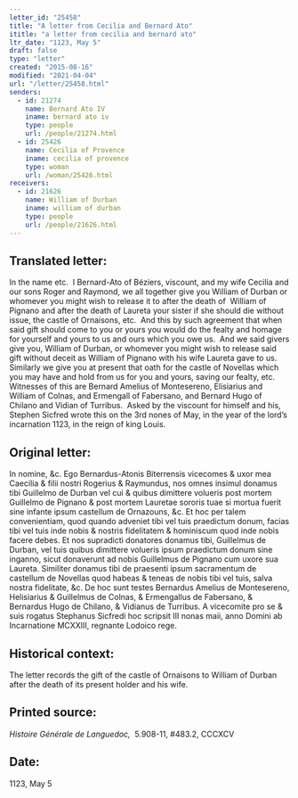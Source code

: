 ```yaml
---
letter_id: "25458"
title: "A letter from Cecilia and Bernard Ato"
ititle: "a letter from cecilia and bernard ato"
ltr_date: "1123, May 5"
draft: false
type: "letter"
created: "2015-08-16"
modified: "2021-04-04"
url: "/letter/25458.html"
senders:
  - id: 21274
    name: Bernard Ato IV
    iname: bernard ato iv
    type: people
    url: /people/21274.html
  - id: 25426
    name: Cecilia of Provence
    iname: cecilia of provence
    type: woman
    url: /woman/25426.html
receivers:
  - id: 21626
    name: William of Durban
    iname: william of durban
    type: people
    url: /people/21626.html
---
```

<h2> Translated letter:</h2><p>In the name etc.&nbsp; I Bernard-Ato of Béziers, viscount, and my wife Cecilia and our sons Roger and Raymond, we all together give you William of Durban or whomever you might wish to release it to after the death of &nbsp;William of Pignano and after the death of Laureta your sister if she should die without issue, the castle of Ornaisons, etc.&nbsp; And this by such agreement that when said gift should come to you or yours you would do the fealty and homage for yourself and yours to us and ours which you owe us.&nbsp; And we said givers give you, William of Durban, or whomever you might wish to release said gift without deceit as William of Pignano with his wife Laureta gave to us.&nbsp; Similarly we give you at present that oath for the castle of Novellas which you may have and hold from us for you and yours, saving our fealty, etc.&nbsp; Witnesses of this are Bernard Amelius of Montesereno, Elisiarius and William of Colnas, and Ermengall of Fabersano, and Bernard Hugo of Chilano and Vidian of Turribus.&nbsp; Asked by the viscount for himself and his, Stephen Sicfred wrote this on the 3rd nones of May, in the year of the lord’s incarnation 1123, in the reign of king Louis.</p><h2 class="mt-4"> Original letter:</h2><p>In nomine, &amp;c. Ego Bernardus-Atonis Biterrensis vicecomes &amp; uxor mea Caecilia &amp; filii nostri Rogerius &amp; Ray­mundus, nos omnes insimul donamus tibi Guillelmo de Durban vel cui &amp; quibus dimittere volueris post mortem Guillelmo de Pignano &amp; post mortem Lauretae sororis tuae si mortua fuerit sine infante ipsum castellum de Ornazouns, &amp;c. Et hoc per talem convenientiam, quod quando adveniet tibi vel tuis praedictum donum, facias tibi vel tuis inde nobis &amp; nostris fidelitatem &amp; hominiscum quod inde nobis facere debes. Et nos supradicti donatores donamus tibi, Guillelmus de Durban, vel tuis quibus dimittere volueris ipsum prae­dictum donum sine inganno, sicut donaverunt ad nobis Guillelmus de Pignano cum uxore sua Laureta. Similiter donamus tibi de praesenti ipsum sacramentum de castellum de Novellas quod habeas &amp; teneas de nobis tibi vel tuis, salva nostra fidelitate, &amp;c. De hoc sunt testes Bernardus Amelius de Montesereno, Helisiarius &amp; Guillelmus de Colnas, &amp; Ermengallus de Fabersano, &amp; Bernardus Hugo de Chilano, &amp; Vidianus de Turribus. A vicecomite pro se &amp; suis rogatus Stephanus Sicfredi hoc scripsit III nonas maii, anno Domini ab Incarnatione MCXXIII, regnante Lodoico rege.</p><h2 class="mt-4"> Historical context:</h2><p>The letter records the gift of the castle of Ornaisons to William of Durban after the death of its present holder and his wife.</p><h2 class="mt-4"> Printed source:</h2><p><em>Histoire Générale de Languedoc,</em>&nbsp; 5.908-11, #483.2, CCCXCV</p><h2 class="mt-4"> Date:</h2>1123, May 5